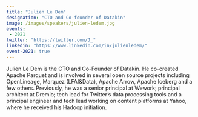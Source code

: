 ```yaml
---
title: "Julien Le Dem"
designation: "CTO and Co-founder of Datakin"
image: /images/speakers/julien-ledem.jpg
events:
 - 2021
twitter: "https://twitter.com/J_"
linkedin: "https://www.linkedin.com/in/julienledem/"
event-2021: true
---
```


Julien Le Dem is the CTO and Co-Founder of Datakin. He co-created Apache Parquet and is involved in several open source projects including OpenLineage, Marquez (LFAI&Data), Apache Arrow, Apache Iceberg and a few others. Previously, he was a senior principal at Wework; principal architect at Dremio; tech lead for Twitter’s data processing tools and a principal engineer and tech lead working on content platforms at Yahoo, where he received his Hadoop initiation. 